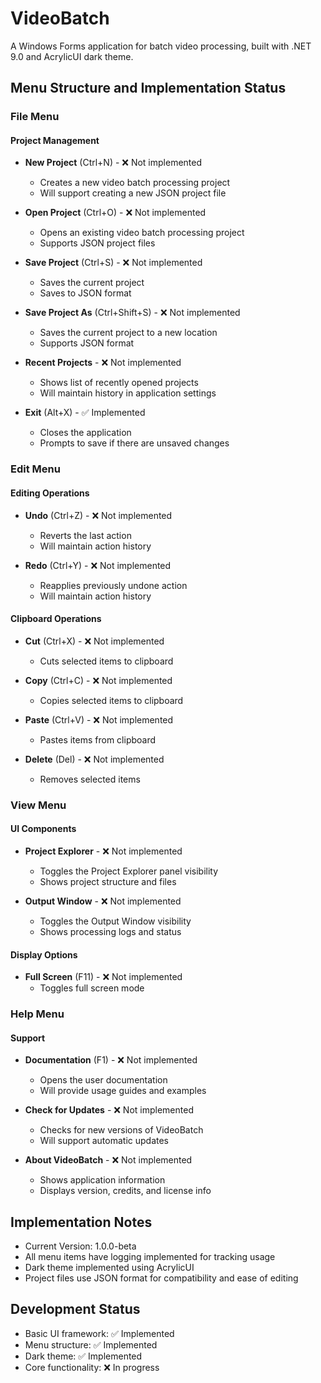 # VideoBatch

A Windows Forms application for batch video processing, built with .NET 9.0 and AcrylicUI dark theme.

## Menu Structure and Implementation Status

### File Menu

#### Project Management
- **New Project** (Ctrl+N) - ❌ Not implemented
  - Creates a new video batch processing project
  - Will support creating a new JSON project file

- **Open Project** (Ctrl+O) - ❌ Not implemented
  - Opens an existing video batch processing project
  - Supports JSON project files

- **Save Project** (Ctrl+S) - ❌ Not implemented
  - Saves the current project
  - Saves to JSON format

- **Save Project As** (Ctrl+Shift+S) - ❌ Not implemented
  - Saves the current project to a new location
  - Supports JSON format

- **Recent Projects** - ❌ Not implemented
  - Shows list of recently opened projects
  - Will maintain history in application settings

- **Exit** (Alt+X) - ✅ Implemented
  - Closes the application
  - Prompts to save if there are unsaved changes

### Edit Menu

#### Editing Operations
- **Undo** (Ctrl+Z) - ❌ Not implemented
  - Reverts the last action
  - Will maintain action history

- **Redo** (Ctrl+Y) - ❌ Not implemented
  - Reapplies previously undone action
  - Will maintain action history

#### Clipboard Operations
- **Cut** (Ctrl+X) - ❌ Not implemented
  - Cuts selected items to clipboard

- **Copy** (Ctrl+C) - ❌ Not implemented
  - Copies selected items to clipboard

- **Paste** (Ctrl+V) - ❌ Not implemented
  - Pastes items from clipboard

- **Delete** (Del) - ❌ Not implemented
  - Removes selected items

### View Menu

#### UI Components
- **Project Explorer** - ❌ Not implemented
  - Toggles the Project Explorer panel visibility
  - Shows project structure and files

- **Output Window** - ❌ Not implemented
  - Toggles the Output Window visibility
  - Shows processing logs and status

#### Display Options
- **Full Screen** (F11) - ❌ Not implemented
  - Toggles full screen mode

### Help Menu

#### Support
- **Documentation** (F1) - ❌ Not implemented
  - Opens the user documentation
  - Will provide usage guides and examples

- **Check for Updates** - ❌ Not implemented
  - Checks for new versions of VideoBatch
  - Will support automatic updates

- **About VideoBatch** - ❌ Not implemented
  - Shows application information
  - Displays version, credits, and license info

## Implementation Notes

- Current Version: 1.0.0-beta
- All menu items have logging implemented for tracking usage
- Dark theme implemented using AcrylicUI
- Project files use JSON format for compatibility and ease of editing

## Development Status

- Basic UI framework: ✅ Implemented
- Menu structure: ✅ Implemented
- Dark theme: ✅ Implemented
- Core functionality: ❌ In progress 